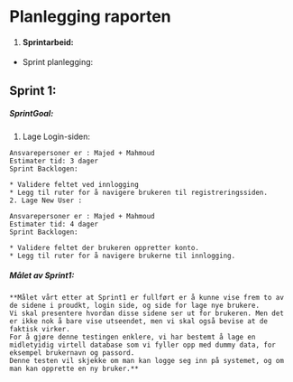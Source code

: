 # Planlegging raporten 
1. #### Sprintarbeid: 
* Sprint planlegging:
## Sprint 1: 
 ##### SprintGoal:
   1. Lage Login-siden:

    Ansvarepersoner er : Majed + Mahmoud     
    Estimater tid: 3 dager 
    Sprint Backlogen:

    * Validere feltet ved innlogging 
    * Legg til ruter for å navigere brukeren til registreringssiden.
    2. Lage New User : 

    Ansvarepersoner er : Majed + Mahmoud
    Estimater tid: 4 dager
    Sprint Backlogen:

    * Validere feltet der brukeren oppretter konto. 
    * Legg til ruter for å navigere brukerne til innlogging.

##### Målet av Sprint1:
    **Målet vårt etter at Sprint1 er fullført er å kunne vise frem to av de sidene i proudkt, login side, og side for lage nye brukere.
    Vi skal presentere hvordan disse sidene ser ut for brukeren. Men det er ikke nok å bare vise utseendet, men vi skal også bevise at de faktisk virker.
    For å gjøre denne testingen enklere, vi har bestemt å lage en midletyidig virtell database som vi fyller opp med dummy data, for eksempel brukernavn og passord.
    Denne testen vil skjekke om man kan logge seg inn på systemet, og om man kan opprette en ny bruker.**



